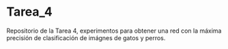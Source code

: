 # Tarea_4
Repositorio de la Tarea 4, experimentos para obtener una red con la máxima precisión de clasificación de imágnes de gatos y perros. 
